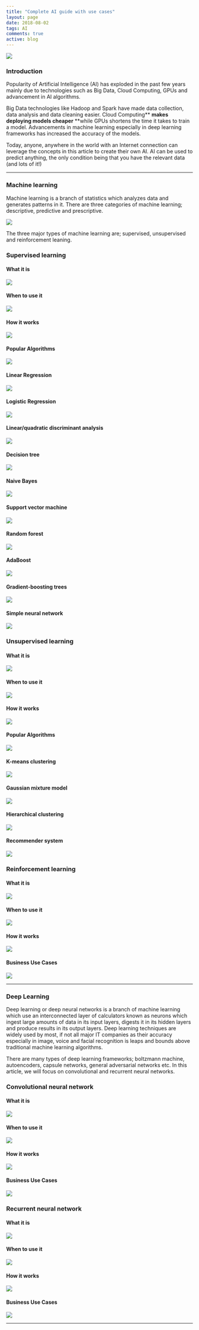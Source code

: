 ```yaml
---
title: "Complete AI guide with use cases"
layout: page
date: 2018-08-02
tags: AI
comments: true
active: blog
---
```


![](https://cdn-images-1.medium.com/max/800/1*VfcfntqDyGlaoTn9MlabEA.gif)

### Introduction

Popularity of Artificial Intelligence (AI) has exploded in the past few years
mainly due to technologies such as Big Data, Cloud Computing, GPUs and
advancement in AI algorithms.

Big Data technologies like Hadoop and Spark have made data collection, data
analysis and data cleaning easier. Cloud Computing** **makes deploying models
cheaper** **while GPUs shortens the time it takes to train a model. Advancements
in machine learning especially in deep learning frameworks has increased the
accuracy of the models.

Today, anyone, anywhere in the world with an Internet connection can leverage
the concepts in this article to create their own AI. AI can be used to predict
anything, the only condition being that you have the relevant data (and lots of
it!)

*****

### Machine learning

Machine learning is a branch of statistics which analyzes data and generates
patterns in it. There are three categories of machine learning; descriptive,
predictive and prescriptive.

![](https://cdn-images-1.medium.com/max/800/1*GTvJtfzB0b1FMzaMT9WkrA.png)

The three major types of machine learning are; supervised, unsupervised and
reinforcement leaning.

### Supervised learning

#### What it is

![](https://cdn-images-1.medium.com/max/800/1*AWl2BS5a63wAtyAGqwbnMA.png)

#### When to use it

![](https://cdn-images-1.medium.com/max/800/1*zUWytza5g9qqwWkDNxning.png)

#### How it works

![](https://cdn-images-1.medium.com/max/800/1*kiUMiEOuH9W3gwsQq55Fvg.png)

#### Popular Algorithms

![](https://cdn-images-1.medium.com/max/800/1*QuZNvBrH4ThWtI9AUgMc6A.png)

#### Linear Regression

![](https://cdn-images-1.medium.com/max/800/1*coglezeUYgJ21nNfTP6kKw.png)

#### Logistic Regression

![](https://cdn-images-1.medium.com/max/800/1*r74ef9NXeI0DB0O40f096Q.png)

#### Linear/quadratic discriminant analysis

![](https://cdn-images-1.medium.com/max/800/1*JOJ5SeHZTVYO-7gK_7tiqQ.png)

#### Decision tree

![](https://cdn-images-1.medium.com/max/800/1*l0qMqQuBdR5Ry-d6l9c5UQ.png)

#### Naive Bayes

![](https://cdn-images-1.medium.com/max/800/1*JGkjgQ0I_gbyiSki5vQRIw.png)

#### Support vector machine

![](https://cdn-images-1.medium.com/max/800/1*77W98BlZaFeKaOsda8p7Qw.png)

#### Random forest

![](https://cdn-images-1.medium.com/max/800/1*Kq7siUYoGUQVVqcAK4CeYQ.png)

#### AdaBoost

![](https://cdn-images-1.medium.com/max/800/1*6lOcx-9uJ_TmThfbabR1gA.png)

#### Gradient-boosting trees

![](https://cdn-images-1.medium.com/max/800/1*L5e3iA0lRij9SMmiBIL3vQ.png)

#### Simple neural network

![](https://cdn-images-1.medium.com/max/800/1*73nN_f5KbxP7zLY7tc-Txg.png)

### Unsupervised learning

#### What it is

![](https://cdn-images-1.medium.com/max/800/1*_bXNxfJUpwqwa5hFUaQ5qg.png)

#### When to use it

![](https://cdn-images-1.medium.com/max/800/1*NywTWlC6DR_CNJNmJTxIjg.png)

#### How it works

![](https://cdn-images-1.medium.com/max/800/1*7gEKQJ2KjvlS5tiR39Yrqg.png)

#### Popular Algorithms

![](https://cdn-images-1.medium.com/max/800/1*w1VLnd2ech4bNNzQYpywvA.png)

#### K-means clustering

![](https://cdn-images-1.medium.com/max/800/1*FF4tPsdi54HFQ4H7YKIS8Q.png)

#### Gaussian mixture model

![](https://cdn-images-1.medium.com/max/800/1*UDGJfSJDhQrC91DZ9ia79w.png)

#### Hierarchical clustering

![](https://cdn-images-1.medium.com/max/800/1*N_ImzmX_ksmpXLW17xSkgA.png)

#### Recommender system

![](https://cdn-images-1.medium.com/max/800/1*Go7xVljZ3OJ0O5-nLXRFzg.png)

### Reinforcement learning

#### What it is

![](https://cdn-images-1.medium.com/max/800/1*Ljem5h7_J1ubELL_zBGQvQ.png)

#### When to use it

![](https://cdn-images-1.medium.com/max/800/1*rsfx1gGYt0iIukhgKPCBwg.png)

#### How it works

![](https://cdn-images-1.medium.com/max/800/1*wzSi8d8moZwRZcMx_76lbA.png)

#### Business Use Cases

![](https://cdn-images-1.medium.com/max/800/1*tKsvej9wj7ub1ZM6ETMlVA.png)

*****

### Deep Learning

Deep learning or deep neural networks is a branch of machine learning which use
an interconnected layer of calculators known as neurons which ingest large
amounts of data in its input layers, digests it in its hidden layers and produce
results in its output layers. Deep learning techniques are widely used by most,
if not all major IT companies as their accuracy especially in image, voice and
facial recognition is leaps and bounds above traditional machine learning
algorithms.

There are many types of deep learning frameworks; boltzmann machine,
autoencoders, capsule networks, general adversarial networks etc. In this
article, we will focus on convolutional and recurrent neural networks.

### Convolutional neural network

#### What it is

![](https://cdn-images-1.medium.com/max/800/1*saYzLqVgiULVG20b7eXTZw.png)

#### When to use it

![](https://cdn-images-1.medium.com/max/800/1*Z33LCWerrJJvzwMFQ8pfjQ.png)

#### How it works

![](https://cdn-images-1.medium.com/max/800/1*9Ey6AkoMo62xXmH1q6PDtA.png)

#### Business Use Cases

![](https://cdn-images-1.medium.com/max/800/1*O63w2KNfNZ91JhQr0UuKgA.png)

### Recurrent neural network

#### What it is

![](https://cdn-images-1.medium.com/max/800/1*kcNvADzs3AaLfuUInT13xA.png)

#### When to use it

![](https://cdn-images-1.medium.com/max/800/1*PcOwVpV9uT8kUQUDf22OUw.png)

#### How it works

![](https://cdn-images-1.medium.com/max/800/1*RmOdqGpU3ezLGe-BxxCmoQ.png)

#### Business Use Cases

![](https://cdn-images-1.medium.com/max/800/1*J1NljY59UyuuGCeZxmTdYg.png)


*****


